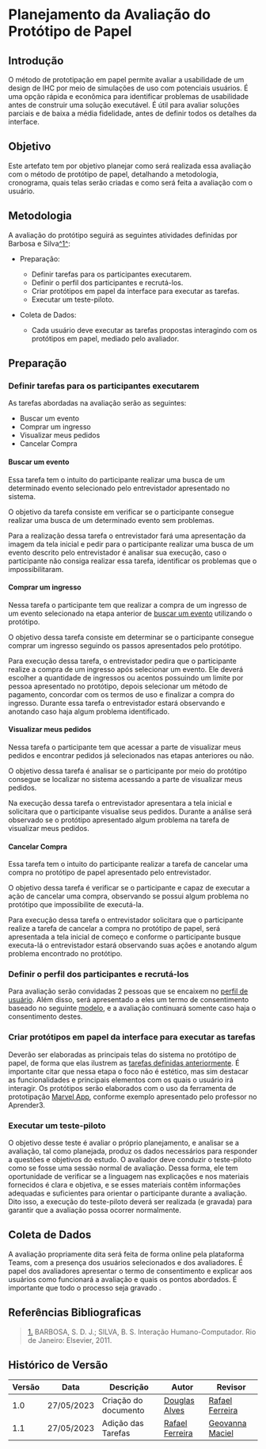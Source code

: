 # Planejamento da Avaliação do Protótipo de Papel

## Introdução

O método de prototipação em papel permite avaliar a usabilidade de um design de IHC por meio de simulações de uso com potenciais usuários. É uma opção rápida e econômica para identificar problemas de usabilidade antes de construir uma solução executável. É útil para avaliar soluções parciais e de baixa a média fidelidade, antes de definir todos os detalhes da interface.

## Objetivo 

Este artefato tem por objetivo planejar como será realizada essa avaliação com o método de protótipo de papel, detalhando a metodologia, cronograma, quais telas serão criadas e como será feita a avaliação com o usuário.

## Metodologia 

A avaliação do protótipo seguirá as seguintes atividades definidas por Barbosa e Silva<a id="anchor_1" href="#REF1">^1^</a>:

* Preparação:
    * Definir tarefas para os participantes executarem.
    * Definir o perfil dos participantes e recrutá-los.
    * Criar protótipos em papel da interface para executar as tarefas.
    * Executar um teste-piloto.

* Coleta de Dados:
    * Cada usuário deve executar as tarefas propostas interagindo com os
protótipos em papel, mediado pelo avaliador.


## Preparação 

### Definir tarefas para os participantes executarem

As tarefas abordadas na avaliação serão as seguintes:

* Buscar um evento
* Comprar um ingresso
* Visualizar meus pedidos
* Cancelar Compra

#### Buscar um evento

<a id="met1"></a>
Essa tarefa tem o intuito do participante realizar uma busca de um determinado evento selecionado pelo entrevistador apresentado no sistema.

O objetivo da tarefa consiste em verificar se o participante consegue realizar uma busca de um determinado evento sem problemas.

Para a realização dessa tarefa o entrevistador fará uma apresentação da imagem da tela inicial e pedir para o participante realizar uma busca de um evento descrito pelo entrevistador é analisar sua execução, caso o participante não consiga realizar essa tarefa, identificar os problemas que o impossibilitaram. 


#### Comprar um ingresso
Nessa tarefa o participante tem que realizar a compra de um ingresso de um evento selecionado na etapa anterior de [buscar um evento](#met1) utilizando o protótipo.

O objetivo dessa tarefa consiste em determinar se o participante consegue comprar um ingresso seguindo os passos apresentados pelo protótipo.

Para execução dessa tarefa, o entrevistador pedira que o participante realize a compra de um ingresso após selecionar um evento. Ele deverá escolher a quantidade de ingressos ou acentos possuindo um limite por pessoa apresentado no protótipo, depois selecionar um método de pagamento, concordar com os termos de uso e finalizar a compra do ingresso. Durante essa tarefa o entrevistador estará observando e anotando caso haja algum problema identificado.

#### Visualizar meus pedidos
Nessa tarefa o participante tem que acessar a parte de visualizar meus pedidos e encontrar pedidos já selecionados nas etapas anteriores ou não.

O objetivo dessa tarefa é analisar se o participante por meio do protótipo consegue se localizar no sistema acessando a parte de visualizar meus pedidos.

Na execução dessa tarefa o entrevistador apresentara a tela inicial e solicitara que o participante visualise seus pedidos. Durante a análise será observado se o protótipo apresentado algum problema na tarefa de visualizar meus pedidos.

#### Cancelar Compra
Essa tarefa tem o intuito do participante realizar a tarefa de cancelar uma compra no protótipo de papel apresentado pelo entrevistador.

O objetivo dessa tarefa é verificar se o participante e capaz de executar a ação de cancelar uma compra, observando se possui algum problema no protótipo que impossibilite de executá-la.

Para execução dessa tarefa o entrevistador solicitara que o participante realize a tarefa de cancelar a compra no protótipo de papel, será apresentada a tela inicial de começo e conforme o participante busque executa-lá o entrevistador estará observando suas ações e anotando algum problema encontrado no protótipo.

### Definir o perfil dos participantes e recrutá-los

Para avaliação serão convidadas 2 pessoas que se encaixem no [perfil de usuário](/analise-de-requisitos/perfil-usuario). Além disso, será apresentado a eles um termo de consentimento baseado no seguinte [modelo](/analise-de-requisitos/aspectos-eticos#termo-de-consentimento), e a avaliação continuará somente caso haja o consentimento destes.

### Criar protótipos em papel da interface para executar as tarefas

Deverão ser elaboradas as principais telas do sistema no protótipo de papel, de forma que elas ilustrem as [tarefas definidas anteriormente](#definir-tarefas-para-os-participantes-executarem). É importante citar que nessa etapa o foco não é estético, mas sim destacar as funcionalidades e principais elementos com os quais o usuário irá interagir. Os protótipos serão elaborados com o uso da ferramenta de prototipação [Marvel App](https://marvelapp.com), conforme exemplo apresentado pelo professor no Aprender3.

### Executar um teste-piloto

O objetivo desse teste é avaliar o próprio planejamento, e analisar se a avaliação, tal como planejada, produz os dados necessários para responder a questões e objetivos do estudo. O avaliador deve conduzir o teste-piloto como se fosse uma sessão normal de avaliação. Dessa forma, ele tem oportunidade de verificar se a linguagem nas explicações e nos materiais fornecidos é clara e objetiva, e se esses materiais contêm informações adequadas e suficientes para orientar o participante durante a avaliação. Dito isso, a execução do teste-piloto deverá ser realizada (e gravada) para garantir que a avaliação possa ocorrer normalmente.

## Coleta de Dados

A avaliação propriamente dita será feita de forma online pela plataforma Teams, com a presença dos usuários selecionados e dos avaliadores. É papel dos avaliadores apresentar o termo de consentimento e explicar aos usuários como funcionará a avaliação e quais os pontos abordados. É importante que todo o processo seja gravado .

## Referências Bibliograficas
> <a id="REF1" href="#anchor_1">1.</a> BARBOSA, S. D. J.; SILVA, B. S. Interação Humano-Computador. Rio de Janeiro: Elsevier, 2011.

## Histórico de Versão

| Versão | Data       | Descrição                                       | Autor            | Revisor                   |
| ------ | ---------- | ----------------------------------------------- | ---------------- | ------------------------- |
| 1.0    | 27/05/2023 | Criação do documento | [Douglas Alves](https://github.com/dougAlvs) | [Rafael Ferreira](https://github.com/rafaelclg0) |
| 1.1    | 27/05/2023 | Adição das Tarefas | [Rafael Ferreira](https://github.com/rafaelclg0) | [Geovanna Maciel](https://github.com/manuziny) |


